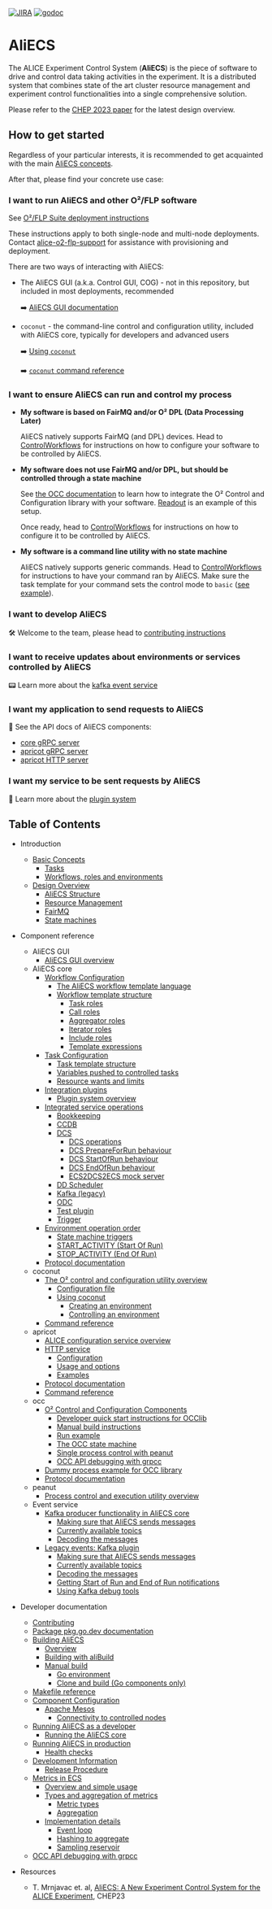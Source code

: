 [![JIRA](https://img.shields.io/badge/JIRA-Report%20issue-blue.svg)](https://alice.its.cern.ch/jira/secure/CreateIssue.jspa?pid=11232&issuetype=1)
[![godoc](https://img.shields.io/badge/godoc-Reference-5272B4.svg)](https://godoc.org/github.com/AliceO2Group/Control)
# AliECS

The ALICE Experiment Control System (**AliECS**) is the piece of software to drive and control data taking activities in the experiment.
It is a distributed system that combines state of the art cluster resource management and experiment control functionalities into a single comprehensive solution.

Please refer to the [CHEP 2023 paper](https://doi.org/10.1051/epjconf/202429502027) for the latest design overview.

## How to get started

Regardless of your particular interests, it is recommended to get acquainted with the main [AliECS concepts](docs/handbook/concepts.md).

After that, please find your concrete use case:

### I want to **run AliECS** and other O²/FLP software

See [O²/FLP Suite deployment instructions](https://alice-flp.docs.cern.ch/system-configuration/utils/o2-flp-setup/)

These instructions apply to both single-node and multi-node deployments.
Contact [alice-o2-flp-support](mailto:alice-o2-flp-support@cern.ch) for assistance with provisioning and deployment.

There are two ways of interacting with AliECS:

- The AliECS GUI (a.k.a. Control GUI, COG) - not in this repository, but included in most deployments, recommended

  :arrow_right: [AliECS GUI documentation](hacking/COG.md)

- `coconut` - the command-line control and configuration utility, included with AliECS core, typically for developers and advanced users

  :arrow_right: [Using `coconut`](https://alice-flp.docs.cern.ch/aliecs/coconut/)

  :arrow_right: [`coconut` command reference](https://alice-flp.docs.cern.ch/aliecs/coconut/doc/coconut/)
    
### I want to ensure AliECS can **run and control my process**

* **My software is based on FairMQ and/or O² DPL (Data Processing Later)**
  
    AliECS natively supports FairMQ (and DPL) devices.
    Head to [ControlWorkflows](https://github.com/AliceO2Group/ControlWorkflows) for instructions on how to configure your software to be controlled by AliECS.
  
* **My software does not use FairMQ and/or DPL, but should be controlled through a state machine**
  
    See [the OCC documentation](occ/README.md) to learn how to integrate the O² Control and Configuration library with your software. [Readout](https://github.com/AliceO2Group/Readout) is an example of this setup.

    Once ready, head to [ControlWorkflows](https://github.com/AliceO2Group/ControlWorkflows) for instructions on how to configure it to be controlled by AliECS.

* **My software is a command line utility with no state machine**
  
    AliECS natively supports generic commands.
    Head to [ControlWorkflows](https://github.com/AliceO2Group/ControlWorkflows) for instructions to have your command ran by AliECS.
    Make sure the task template for your command sets the control mode to `basic` ([see example](https://github.com/AliceO2Group/ControlWorkflows/blob/master/tasks/o2-roc-cleanup.yaml)).
    
### I want to develop AliECS

:hammer_and_wrench: Welcome to the team, please head to [contributing instructions](/docs/CONTRIBUTING.md)

### I want to receive updates about environments or services controlled by AliECS

:pager: Learn more about the [kafka event service](/docs/kafka.md)

### I want my application to send requests to AliECS

:scroll: See the API docs of AliECS components:

- [core gRPC server](/docs/apidocs_aliecs.md)
- [apricot gRPC server](/docs/apidocs_apricot.md)
- [apricot HTTP server](/apricot/docs/apricot_http_service.md)

### I want my service to be sent requests by AliECS

:electric_plug: Learn more about the [plugin system](/core/integration/README.md)

## Table of Contents

* Introduction
  * [Basic Concepts](/docs/handbook/concepts.md#basic-concepts)
    * [Tasks](/docs/handbook/concepts.md#tasks)
    * [Workflows, roles and environments](/docs/handbook/concepts.md#workflows-roles-and-environments)
  * [Design Overview](/docs/handbook/overview.md#design-overview)
    * [AliECS Structure](/docs/handbook/overview.md#aliecs-structure)
    * [Resource Management](/docs/handbook/overview.md#resource-management)
    * [FairMQ](/docs/handbook/overview.md#fairmq)
    * [State machines](/docs/handbook/overview.md#state-machines)

* Component reference
  * AliECS GUI
    * [AliECS GUI overview](/hacking/COG.md)
  * AliECS core
    * [Workflow Configuration](/docs/handbook/configuration.md#workflow-configuration)
      * [The AliECS workflow template language](/docs/handbook/configuration.md#the-aliecs-workflow-template-language)
      * [Workflow template structure](/docs/handbook/configuration.md#workflow-template-structure)
        * [Task roles](/docs/handbook/configuration.md#task-roles)
        * [Call roles](/docs/handbook/configuration.md#call-roles)
        * [Aggregator roles](/docs/handbook/configuration.md#aggregator-roles)
        * [Iterator roles](/docs/handbook/configuration.md#iterator-roles)
        * [Include roles](/docs/handbook/configuration.md#include-roles)
        * [Template expressions](/docs/handbook/configuration.md#template-expressions)
    * [Task Configuration](/docs/handbook/configuration.md#task-configuration)
      * [Task template structure](/docs/handbook/configuration.md#task-template-structure)
      * [Variables pushed to controlled tasks](/docs/handbook/configuration.md#variables-pushed-to-controlled-tasks)
      * [Resource wants and limits](/docs/handbook/configuration.md#resource-wants-and-limits)
    * [Integration plugins](/core/integration/README.md#integration-plugins)
      * [Plugin system overview](/core/integration/README.md#plugin-system-overview)
    * [Integrated service operations](/core/integration/README.md#integrated-service-operations)
      * [Bookkeeping](/core/integration/README.md#bookkeeping)
      * [CCDB](/core/integration/README.md#ccdb)
      * [DCS](/core/integration/README.md#dcs)
        * [DCS operations](/core/integration/README.md#dcs-operations)
        * [DCS PrepareForRun behaviour](/core/integration/README.md#dcs-prepareforrun-behaviour)
        * [DCS StartOfRun behaviour](/core/integration/README.md#dcs-startofrun-behaviour)
        * [DCS EndOfRun behaviour](/core/integration/README.md#dcs-endofrun-behaviour)
        * [ECS2DCS2ECS mock server](/core/integration/README.md#ecs2dcs2ecs-mock-server)
      * [DD Scheduler](/core/integration/README.md#dd-scheduler)
      * [Kafka (legacy)](/core/integration/README.md#kafka-legacy)
      * [ODC](/core/integration/README.md#odc)
      * [Test plugin](/core/integration/README.md#test-plugin)
      * [Trigger](/core/integration/README.md#trigger)
    * [Environment operation order](/docs/handbook/operation_order.md#environment-operation-order)
      * [State machine triggers](/docs/handbook/operation_order.md#state-machine-triggers)
      * [START_ACTIVITY (Start Of Run)](/docs/handbook/operation_order.md#start_activity-start-of-run)
      * [STOP_ACTIVITY (End Of Run)](/docs/handbook/operation_order.md#stop_activity-end-of-run)
    * [Protocol documentation](/docs/apidocs_aliecs.md)
  * coconut
    * [The O² control and configuration utility overview](/coconut/README.md#the-o-control-and-configuration-utility-overview)
      * [Configuration file](/coconut/README.md#configuration-file)
      * [Using coconut](/coconut/README.md#using-coconut)
        * [Creating an environment](/coconut/README.md#creating-an-environment)
        * [Controlling an environment](/coconut/README.md#controlling-an-environment)
    * [Command reference](/coconut/doc/coconut.md)
  * apricot
    * [ALICE configuration service overview](/apricot/README.md#alice-configuration-service-overview)
    * [HTTP service](/apricot/docs/apricot_http_service.md#apricot-http-service)
      * [Configuration](/apricot/docs/apricot_http_service.md#configuration)
      * [Usage and options](/apricot/docs/apricot_http_service.md#usage-and-options)
      * [Examples](/apricot/docs/apricot_http_service.md#examples)
    * [Protocol documentation](/docs/apidocs_apricot.md)
    * [Command reference](/apricot/docs/apricot.md)
  * occ
    * [O² Control and Configuration Components](/occ/README.md#o-control-and-configuration-components)
      * [Developer quick start instructions for OCClib](/occ/README.md#developer-quick-start-instructions-for-occlib)
      * [Manual build instructions](/occ/README.md#manual-build-instructions)
      * [Run example](/occ/README.md#run-example)
      * [The OCC state machine](/occ/README.md#the-occ-state-machine)
      * [Single process control with peanut](/occ/README.md#single-process-control-with-peanut)
      * [OCC API debugging with grpcc](/occ/README.md#occ-api-debugging-with-grpcc)
    * [Dummy process example for OCC library](/occ/occlib/examples/dummy-process/README.md#dummy-process-example-for-occ-library)
    * [Protocol documentation](/docs/apidocs_occ.md)
  * peanut
    * [Process control and execution utility overview](/occ/peanut/README.md)
  * Event service
    * [Kafka producer functionality in AliECS core](/docs/kafka.md#kafka-producer-functionality-in-aliecs-core)
      * [Making sure that AliECS sends messages](/docs/kafka.md#making-sure-that-aliecs-sends-messages)
      * [Currently available topics](/docs/kafka.md#currently-available-topics)
      * [Decoding the messages](/docs/kafka.md#decoding-the-messages)
    * [Legacy events: Kafka plugin](/docs/kafka.md#legacy-events-kafka-plugin)
      * [Making sure that AliECS sends messages](/docs/kafka.md#making-sure-that-aliecs-sends-messages-1)
      * [Currently available topics](/docs/kafka.md#currently-available-topics-1)
      * [Decoding the messages](/docs/kafka.md#decoding-the-messages-1)
      * [Getting Start of Run and End of Run notifications](/docs/kafka.md#getting-start-of-run-and-end-of-run-notifications)
      * [Using Kafka debug tools](/docs/kafka.md#using-kafka-debug-tools)

* Developer documentation
  * [Contributing](/docs/CONTRIBUTING.md)
  * [Package pkg.go.dev documentation](https://pkg.go.dev/github.com/AliceO2Group/Control)
  * [Building AliECS](/docs/building.md#building-aliecs)
    * [Overview](/docs/building.md#overview)
    * [Building with aliBuild](/docs/building.md#building-with-alibuild)
    * [Manual build](/docs/building.md#manual-build)
      * [Go environment](/docs/building.md#go-environment)
      * [Clone and build (Go components only)](/docs/building.md#clone-and-build-go-components-only)
  * [Makefile reference](/docs/makefile_reference.md)
  * [Component Configuration](/docs/handbook/appconfiguration.md#component-configuration)
    * [Apache Mesos](/docs/handbook/appconfiguration.md#apache-mesos)
      * [Connectivity to controlled nodes](/docs/handbook/appconfiguration.md#connectivity-to-controlled-nodes)
  * [Running AliECS as a developer](/docs/running.md#running-aliecs-as-a-developer)
    * [Running the AliECS core](/docs/running.md#running-the-aliecs-core)
  * [Running AliECS in production](/docs/running.md#running-aliecs-in-production)
    * [Health checks](/docs/running.md#health-checks)
  * [Development Information](/docs/development.md#development-information)
    * [Release Procedure](/docs/development.md#release-procedure)
  * [Metrics in ECS](/docs/metrics.md#metrics-in-ecs)
    * [Overview and simple usage](/docs/metrics.md#overview-and-simple-usage)
    * [Types and aggregation of metrics](/docs/metrics.md#types-and-aggregation-of-metrics)
      * [Metric types](/docs/metrics.md#metric-types)
      * [Aggregation](/docs/metrics.md#aggregation)
    * [Implementation details](/docs/metrics.md#implementation-details)
      * [Event loop](/docs/metrics.md#event-loop)
      * [Hashing to aggregate](/docs/metrics.md#hashing-to-aggregate)
      * [Sampling reservoir](/docs/metrics.md#sampling-reservoir)
  * [OCC API debugging with grpcc](/docs/using_grpcc_occ.md#occ-api-debugging-with-grpcc)

* Resources
  * T. Mrnjavac et. al, [AliECS: A New Experiment Control System for the ALICE Experiment](https://doi.org/10.1051/epjconf/202429502027), CHEP23

